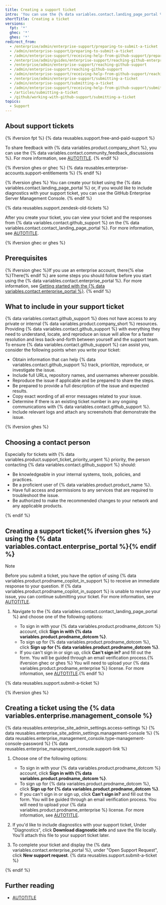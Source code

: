 ```yaml
---
title: Creating a support ticket
intro: 'You can use the {% data variables.contact.landing_page_portal %} to create a support ticket and speak to {% data variables.contact.github_support %}.'
shortTitle: Creating a ticket
versions:
  fpt: '*'
  ghec: '*'
  ghes: '*'
redirect_from:
  - /enterprise/admin/enterprise-support/preparing-to-submit-a-ticket
  - /admin/enterprise-support/preparing-to-submit-a-ticket
  - /admin/enterprise-support/receiving-help-from-github-support/preparing-to-submit-a-ticket
  - /enterprise/admin/guides/enterprise-support/reaching-github-enterprise-support
  - /enterprise/admin/enterprise-support/reaching-github-support
  - /admin/enterprise-support/reaching-github-support
  - /admin/enterprise-support/receiving-help-from-github-support/reaching-github-support
  - /enterprise/admin/enterprise-support/submitting-a-ticket
  - /admin/enterprise-support/submitting-a-ticket
  - /admin/enterprise-support/receiving-help-from-github-support/submitting-a-ticket
  - /articles/submitting-a-ticket
  - /github/working-with-github-support/submitting-a-ticket
topics:
  - Support
---
```


## About support tickets

{% ifversion fpt %}
{% data reusables.support.free-and-paid-support %}

To share feedback with {% data variables.product.company_short %}, you can use the {% data variables.contact.community_feedback_discussions %}. For more information, see [AUTOTITLE](/support/sharing-feedback-with-github).
{% endif %}

{% ifversion ghes or ghec %}
{% data reusables.enterprise-accounts.support-entitlements %}
{% endif %}

{% ifversion ghes %}
You can create your ticket using the {% data variables.contact.landing_page_portal %} or, if you would like to include diagnostics with your support ticket, you can use the GitHub Enterprise Server Management Console.
{% endif %}

{% data reusables.support.zendesk-old-tickets %}

After you create your ticket, you can view your ticket and the responses from {% data variables.contact.github_support %} on the {% data variables.contact.contact_landing_page_portal %}. For more information, see [AUTOTITLE](/support/contacting-github-support/viewing-and-updating-support-tickets).

{% ifversion ghec or ghes %}

## Prerequisites

{% ifversion ghec %}If you use an enterprise account, there{% else %}There{% endif %} are some steps you should follow before you start using the {% data variables.contact.enterprise_portal %}. For more information, see [Getting started with the {% data variables.contact.enterprise_portal %}](/support/contacting-github-support/getting-started-with-the-github-support-portal).
{% endif %}

## What to include in your support ticket

{% data variables.contact.github_support %} does not have access to any private or internal {% data variables.product.company_short %} resources. Providing {% data variables.contact.github_support %} with everything they need to understand, locate, and reproduce an issue will allow for a faster resolution and less back-and-forth between yourself and the support team. To ensure {% data variables.contact.github_support %} can assist you, consider the following points when you write your ticket:

* Obtain information that can help {% data variables.contact.github_support %} track, prioritize, reproduce, or investigate the issue.
* Include full URLs, repository names, and usernames wherever possible.
* Reproduce the issue if applicable and be prepared to share the steps.
* Be prepared to provide a full description of the issue and expected results.
* Copy exact wording of all error messages related to your issue.
* Determine if there is an existing ticket number in any ongoing communications with {% data variables.contact.github_support %}.
* Include relevant logs and attach any screenshots that demonstrate the issue.

{% ifversion ghes %}

## Choosing a contact person

Especially for tickets with {% data variables.product.support_ticket_priority_urgent %} priority, the person contacting {% data variables.contact.github_support %} should:

* Be knowledgeable in your internal systems, tools, policies, and practices.
* Be a proficient user of {% data variables.product.product_name %}.
* Have full access and permissions to any services that are required to troubleshoot the issue.
* Be authorized to make the recommended changes to your network and any applicable products.

{% endif %}

## Creating a support ticket{% ifversion ghes %} using the {% data variables.contact.enterprise_portal %}{% endif %}

> [!NOTE]
> Before you submit a ticket, you have the option of using {% data variables.product.prodname_copilot_in_support %} to receive an immediate response to your question. If {% data variables.product.prodname_copilot_in_support %} is unable to resolve your issue, you can continue submitting your ticket. For more information, see [AUTOTITLE](/support/learning-about-github-support/about-copilot-in-github-support).

1. Navigate to the {% data variables.contact.contact_landing_page_portal %} and choose one of the following options:

   * To sign in with your {% data variables.product.prodname_dotcom %} account, click **Sign in with {% data variables.product.prodname_dotcom %}**.
   * To sign up for {% data variables.product.prodname_dotcom %}, click **Sign up for {% data variables.product.prodname_dotcom %}**.
   * If you can't sign in or sign up, click **Can't sign in?** and fill out the form. You will be guided through an email verification process.{% ifversion ghec or ghes %} You will need to upload your {% data variables.product.prodname_enterprise %} license. For more information, see [AUTOTITLE](/billing/managing-your-license-for-github-enterprise/downloading-your-license-for-github-enterprise).{% endif %}

{% data reusables.support.submit-a-ticket %}

{% ifversion ghes %}

## Creating a ticket using the {% data variables.enterprise.management_console %}

{% data reusables.enterprise_site_admin_settings.access-settings %}
{% data reusables.enterprise_site_admin_settings.management-console %}
{% data reusables.enterprise_management_console.type-management-console-password %}
{% data reusables.enterprise_management_console.support-link %}

1. Choose one of the following options:

   * To sign in with your {% data variables.product.prodname_dotcom %} account, click **Sign in with {% data variables.product.prodname_dotcom %}**.
   * To sign up for {% data variables.product.prodname_dotcom %}, click **Sign up for {% data variables.product.prodname_dotcom %}**.
   * If you can't sign in or sign up, click **Can't sign in?** and fill out the form. You will be guided through an email verification process. You will need to upload your {% data variables.product.prodname_enterprise %} license. For more information, see [AUTOTITLE](/billing/managing-your-license-for-github-enterprise/downloading-your-license-for-github-enterprise).

1. If you'd like to include diagnostics with your support ticket, Under "Diagnostics", click **Download diagnostic info** and save the file locally. You'll attach this file to your support ticket later.
1. To complete your ticket and display the {% data variables.contact.enterprise_portal %}, under "Open Support Request", click **New support request**.
{% data reusables.support.submit-a-ticket %}

{% endif %}

## Further reading

* [AUTOTITLE](/support/learning-about-github-support/about-github-support)
